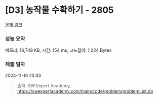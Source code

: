 # [D3] 농작물 수확하기 - 2805 

[문제 링크](https://swexpertacademy.com/main/code/problem/problemDetail.do?contestProbId=AV7GLXqKAWYDFAXB) 

### 성능 요약

메모리: 18,748 KB, 시간: 154 ms, 코드길이: 1,024 Bytes

### 제출 일자

2024-11-16 23:33



> 출처: SW Expert Academy, https://swexpertacademy.com/main/code/problem/problemList.do